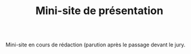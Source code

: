 <h1 align="center">Mini-site de présentation</h1>
<br>
<br>
<p> Mini-site en cours de rédaction (parution après le passage devant le jury. </p>
